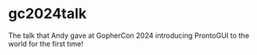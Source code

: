 # gc2024talk
The talk that Andy gave at GopherCon 2024 introducing ProntoGUI to the world for the first time!
